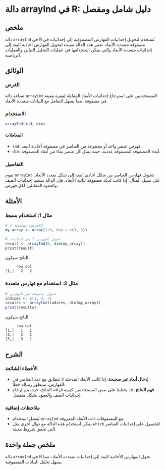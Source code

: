 <!--
Meta Description: # دالة arrayInd في R: دليل شامل ومفصل ## ملخص دالة `arrayInd` في R تُستخدم لتحويل إحداثيات الفهارس المصفوفية إلى إحداثيات في مصفوفة متعددة الأبعاد. تع...
Meta Keywords: arrayind, إحداثيات, الأبعاد, الفهارس, إلى
-->

# دالة arrayInd في R: دليل شامل ومفصل

## ملخص
دالة `arrayInd` في R تُستخدم لتحويل إحداثيات الفهارس المصفوفية إلى إحداثيات في مصفوفة متعددة الأبعاد. تعتبر هذه الدالة مفيدة لتحويل الفهارس أحادية البعد إلى إحداثيات متعددة الأبعاد والتي يمكن استخدامها في عمليات التحليل البياني والعمليات الرياضية.

## الوثائق
### الغرض
تساعد دالة `arrayInd` المستخدمين على استرجاع إحداثيات الأبعاد المقابلة لفقرة معينة في مصفوفة، مما يسهل التعامل مع البيانات متعددة الأبعاد.

### الاستخدام
```R
arrayInd(ind, dim)
```

#### المعاملات
- `ind`: فهرس عنصر واحد أو مجموعة من العناصر في مصفوفة أحادية البعد.
- `dim`: أبعاد المصفوفة كمصفوفة عددية، حيث يمثل كل عنصر بعدًا من أبعاد المصفوفة.

### التفاصيل
تقوم `arrayInd` بتحويل فهارس العناصر من شكل أحادي البعد إلى شكل متعدد الأبعاد. على سبيل المثال، إذا كانت لديك مصفوفة ثنائية الأبعاد، فإن الدالة ستعيد إحداثيات الصف والعمود المقابلين لكل فهرس.

## الأمثلة
### مثال 1: استخدام بسيط
```R
# تعريف مصفوفة 3x3
my_array <- array(1:9, dim = c(3, 3))

# تحويل الفهرس 5 إلى إحداثيات
result <- arrayInd(5, dim(my_array))
print(result)
```
الناتج سيكون:
```
     row col
[1,]   2   2
```

### مثال 2: استخدام مع فهارس متعددة
```R
# تحويل مجموعة من الفهارس
indices <- c(1, 4, 7)
results <- arrayInd(indices, dim(my_array))
print(results)
```
الناتج سيكون:
```
     row col
[1,]   1   1
[2,]   2   1
[3,]   3   1
```

## الشرح
### الأخطاء الشائعة
- **إدخال أبعاد غير صحيحة**: إذا كانت الأبعاد المدخلة لا تتطابق مع عدد العناصر في الفهارس، ستظهر رسالة خطأ.
- **فهم النتائج**: قد يختلط على بعض المستخدمين كيفية قراءة النتائج، حيث يتم إرجاع إحداثيات الصف والعمود بشكل منفصل.

### ملاحظات إضافية
- يُفضل استخدام `arrayInd` مع المصفوفات ذات الأبعاد المعروفة.
- يمكن استخدام هذه الدالة مع دوال أخرى مثل `which` للحصول على إحداثيات العناصر التي تحقق شروط معينة.

## ملخص جملة واحدة
دالة `arrayInd` في R تحول الفهارس الأحادية البعد إلى إحداثيات متعددة الأبعاد، مما يسهل تحليل البيانات المصفوفية.